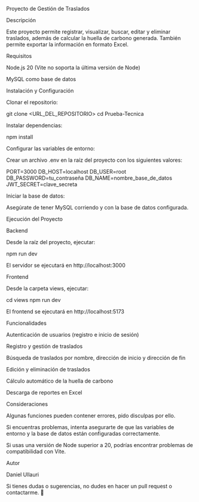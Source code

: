 Proyecto de Gestión de Traslados

Descripción

Este proyecto permite registrar, visualizar, buscar, editar y eliminar traslados, además de calcular la huella de carbono generada. También permite exportar la información en formato Excel.

Requisitos

Node.js 20 (Vite no soporta la última versión de Node)

MySQL como base de datos

Instalación y Configuración

Clonar el repositorio:

git clone <URL_DEL_REPOSITORIO>
cd Prueba-Tecnica

Instalar dependencias:

npm install

Configurar las variables de entorno:

Crear un archivo .env en la raíz del proyecto con los siguientes valores:

PORT=3000
DB_HOST=localhost
DB_USER=root
DB_PASSWORD=tu_contraseña
DB_NAME=nombre_base_de_datos
JWT_SECRET=clave_secreta

Iniciar la base de datos:

Asegúrate de tener MySQL corriendo y con la base de datos configurada.

Ejecución del Proyecto

Backend

Desde la raíz del proyecto, ejecutar:

npm run dev

El servidor se ejecutará en http://localhost:3000

Frontend

Desde la carpeta views, ejecutar:

cd views
npm run dev

El frontend se ejecutará en http://localhost:5173

Funcionalidades

Autenticación de usuarios (registro e inicio de sesión)

Registro y gestión de traslados

Búsqueda de traslados por nombre, dirección de inicio y dirección de fin

Edición y eliminación de traslados

Cálculo automático de la huella de carbono

Descarga de reportes en Excel

Consideraciones

Algunas funciones pueden contener errores, pido disculpas por ello.

Si encuentras problemas, intenta asegurarte de que las variables de entorno y la base de datos están configuradas correctamente.

Si usas una versión de Node superior a 20, podrías encontrar problemas de compatibilidad con Vite.

Autor

Daniel Ullauri

Si tienes dudas o sugerencias, no dudes en hacer un pull request o contactarme. 🚀